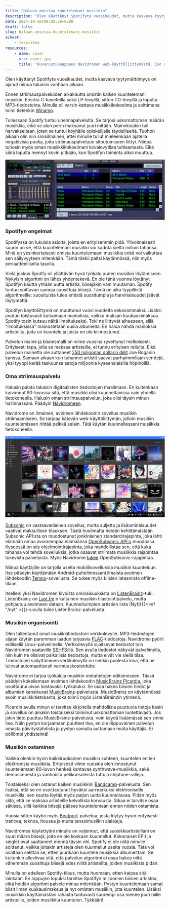```yaml
---
title: "Haluan omistaa kuuntelemani musiikin"
description: "Olen käyttänyt Spotifyta vuosikaudet, mutta kasvava tyytymättömyys on ajanut minua takaisin vanhaan aikaan."
date: 2024-10-16T09:02:58+0300
draft: false
slug: haluan-omistaa-kuuntelemani-musiikin
aiheet:
    - tekniikka
resources:
    - name: cover
      src: cover.jpg
      title: "Kuvaruutukaappaus Navidromen web-käyttöliittymästä. Iso osa tilasta on varattu albumilistalle. Vasemmalla on navigointipalkki, jossa musiikkia voi listata eri tavoin. Alalaidassa näkyy kontrollit juuri nyt soitossa olevan musiikin hallintaan."
---
```

Olen käyttänyt Spotifyta vuosikaudet, mutta kasvava tyytymättömyys on ajanut minua takaisin vanhaan aikaan.

<!--more-->

Ennen striimauspalveluiden aikakautta omistin kaiken kuuntelemani musiikin. Ensiksi C-kaseteilla sekä LP-levyillä, sitten CD-levyillä ja lopulta MP3-tiedostoina. Minulla oli varsin kattava musiikkikokoelma ja soittimena toimi tietenkin [Winamp](https://en.wikipedia.org/wiki/Winamp).

Tullessaan Spotify tuntui unelmapalvelulta. Se tarjosi uskomattoman määrän musiikkia, eikä se alun perin maksanut juuri mitään. Mainoksiakin tuli harvakseltaan, joten se tuntui köyhälle opiskelijalle täydelliseltä. Tuohon aikaan olin niin sinisilmäinen, ettei minulle tullut mieleenkään ajatella negatiivisia puolia, joita striimauspalveluun sitoutumiseen liittyi. Niinpä tuhosin myös oman musiikkikokoelmani kovalevytilaa tuhlaamasta. Eikä siinä lopulta mennyt kovin pitkään, kun Spotifyn toiminta alkoi muuttua.

![Kuvaruutukaappaus Winamp-sovelluksesta. Vasemmalla on Winampin kulmikas soitin, josta löytyy taajuuskorjain sekä soittolista. Oikealla on ikkuna, joka listaa koko musiikkikirjaston.](winamp.jpg "Winamp 5.9. Kuva: BleepingComputer")

### Spotifyn ongelmat

Spotifyssa on lukuisia asioita, joista en erityisemmin pidä. Ylivoimaisesti suurin on se, että kuuntelemani musiikki voi kadota sieltä milloin tahansa. Minä en yksinkertaisesti omista kuuntelemaani musiikkia enkä voi vaikuttaa sen säilyvyyteen mitenkään. Tämä tökkii paitsi käytännössä, niin myös periaatteellisella tasolla.

Vielä joskus Spotify oli yllättävän hyvä työkalu uuden musiikin löytämiseen. Nykyisin algoritmi on lähes yhdentekevä. En ole tänä vuonna löytänyt Spotifyn kautta yhtään uutta artistia, biisejäkin vain muutaman. Spotify tuntuu soittavan samoja suosittuja biisejä. Tämä on aika tyypillistä algoritmeille: suosituista tulee entistä suositumpia ja harvinaisuudet jäävät löytymättä.

Spotifyn käyttöliittymä on muuttunut vuosi vuodelta sekavammaksi. Lisäksi joudun toistuvasti katsomaan mainoksia, vaikka maksan kuukausimaksua. Spotify tosin kutsuu näitä ilmoitukseksi. Toki ne liittyvät aiheeseen, sillä "ilmoituksissa" mainostetaan uusia albumeita. En halua nähdä mainoksia artisteilta, joita en kuuntele ja joista en ole kiinnostunut.

Palvelun maine ja bisnesmalli on viime vuosina ryvettynyt melkoisesti. Erityisesti tapa, jolla se maksaa artisteille, ei tunnu erityisen reilulta. Eikä palvelun mainetta ole auttaneet [250 miljoonan dollarin diilit](https://apnews.com/article/joe-rogan-spotify-deal-76fa0e2c9d4b137f510428528ea6226b) Joe Roganin kanssa. Samaan aikaan kun tuhannet artistit saavat parhaimmillaan senttejä, yksi tyyppi kerää taskuunsa satoja miljoonia kyseenalaisilla höpinöillä.

### Oma striimauspalvelu

Halusin palata takaisin digitaalisten tiedostojen maailmaan. En kuitenkaan kaivannut 90-luvussa sitä, että musiikki olisi kuunneltavissa vain yhdellä tietokoneella. Halusin oman striimauspalvelun, joka olisi täysin minun hallinnassani. Päädyin [Navidromeen](https://www.navidrome.org/).

Navidrome on ilmainen, avoimen lähdekoodin sovellus musiikin striimaamiseen. Se tarjoaa kätevän web-käyttöliittymän, jolloin musiikin kuuntelemiseen riittää pelkkä selain. Tätä käytän kuunnellessani musiikkia tietokoneella.

![Kuvaruutukaappaus Navidromen web-käyttöliittymästä. Iso osa tilasta on varattu albumilistalle. Vasemmalla on navigointipalkki, jossa musiikkia voi listata eri tavoin. Alalaidassa näkyy kontrollit juuri nyt soitossa olevan musiikin hallintaan.](cover.jpg "Navidromen web-käyttöliittymä")

[Subsonic](https://www.subsonic.org) on vastaavanlainen sovellus, mutta suljettu ja lisäominaisuudet vaativat maksullisen tilauksen. Tästä huolimatta heidän kehittämästään Subsonic API:sta on muodostunut jonkinlainen standardirajapinta, joka lähti elämään omaa avoimempaa elämäänsä [OpenSubsonic API:n](https://opensubsonic.netlify.app/) muodossa. Kyseessä on siis ohjelmointirajapinta, joka mahdollistaa sen, että kuka tahansa voi tehdä sovelluksia, jotka osaavat striimata musiikkia rajapintaa tukevista palveluista. Myös Navidrome [tukee](https://www.navidrome.org/docs/developers/subsonic-api/) OpenSubsonic-rajapintaa.

Niinpä käyttäjille on tarjolla useita mobiilisovelluksia musiikin kuunteluun. Itse päädyin käyttämään Android-puhelimessani ilmaista avoimen lähdekoodin [Tempo](https://github.com/CappielloAntonio/tempo)-sovellusta. Se tukee myös biisien lataamista offline-tilaan.

Itselleni yksi Navidromen kivoista ominaisuuksista on [ListenBrainz](https://listenbrainz.org/)-tuki. ListenBrainz on [Last.fm](https://www.last.fm/):n kaltainen musiikin tilastointipalvelu, mutta pohjautuu avoimeen dataan. Kuunnelluimpien artistien lista [Nyt]({{< ref "/nyt" >}})-sivulla tulee ListenBrainz-palvelusta.

### Musiikin organisointi

Olen tallentanut omat musiikkitiedostoni verkkolevylle. MP3-tiedostojen sijaan käytän paremman laadun tarjoavia [FLAC](https://en.wikipedia.org/wiki/FLAC)-tiedostoja. Navidrome pyörii erillisellä Linux-palvelimella. Verkkolevyllä sijaitsevat tiedostot toin Navidromen saataville [SSHFS](https://github.com/libfuse/sshfs):llä. Sen avulla tiedostot näkyvät palvelimella, niin kuin ne olisivat paikallisia tiedostoja, mutta eivät vie siellä tilaa. Tiedostojen säilyttäminen verkkolevyllä on senkin puolesta kiva, että ne tulevat automaattisesti varmuuskopioiduksi.

Navidrome ei tarjoa työkaluja musiikin metatietojen editoimiseen. Tässä päädyin kokeilemaan avoimen lähdekoodin [MusicBrainz Picardia](https://picard.musicbrainz.org/), joka osoittautui aivan loistavaksi työkaluksi. Se osaa hakea biisien tiedot ja albumien kansikuvat [MusicBrainz](https://musicbrainz.org/)-palvelusta. MusicBrainz on käytännössä avoin musiikkitietokanta, joka toimii myös ListenBrainzin ytimenä.

Picardin avulla minun ei tarvitse kirjoitella mahdollisia puuttuvia tietoja käsin ja sovellus on ainakin toistaiseksi toiminut uskomattoman luotettavasti. Jos jokin tieto puuttuu MusicBrainz-palvelusta, voin käydä lisäämässä sen sinne itse. Näin pystyn korjaamaan puutteet itse, en ole riippuvainen palvelun omasta päivitystahdista ja pystyn samalla auttamaan muita käyttäjiä. Ei pöllömpi yhdistelmä!

### Musiikin ostaminen

Vaikka olenkin hyvin kaikkiruokainen musiikin suhteen, kuuntelen eniten elektronista musiikkia. Erityisesti viime vuosina olen innostunut kuuntelemaan 80-luvun henkeä kantavaa synthwave-musiikkia, sekä demoscenestä ja vanhoista pelikonsoleista tuttuja chiptune-ralleja.

Toistaiseksi olen ostanut kaiken musiikkini [Bandcamp](https://bandcamp.com/)-palvelusta. Sen lisäksi, että se on osoittautunut hyväksi aarrearkuksi elektroniselle musiikilla, sen kautta löytää myös paljon uutta kuunneltavaa. Pidän myös siitä, että se maksaa artisteille kelvollista korvausta. Sikaa ei tarvitse osaa säkissä, sillä kaikkia biisejä pääsee kuuntelemaan ennen niiden ostamista.

Vuosia sitten käytin myös [Beatport](https://www.beatport.com/)-palvelua, josta löytyy hyvin erityisesti trancea, teknoa, housea ja muita tanssimusiikin alalajeja.

Navidromea käytettyäni minulle on valjennut, että suosikkiartisteillani on suuri määrä biisejä, joita en ole koskaan kuunnellut. Kokonaiset EP:t ja singlet ovat saattaneet mennä täysin ohi. Spotify ei ole niitä minulle soittanut, vaikka joitakin artisteja olen kuunnellut useita vuosia. Tätä voi osaltaan selittää se, etten juurikaan kuuntele musiikkia albumeittain. Se kuitenkin alleviivaa sitä, että palvelun algoritmi ei osaa hakea niitä vähemmän suosittuja biisejä edes niiltä artisteilta, joiden musiikista pidän.

Minulla on edelleen Spotify-tilaus, mutta huomaan, etten kaipaa sitä lainkaan. En loppujen lopuksi tarvitse Spotifyn miljoonien biisien arkistoa, eikä heidän algoritmi palvele minua mitenkään. Pystyn kuuntelemaan samat biisit ilman kuukausimaksua ja nyt omistan musiikin, jota kuuntelen. Lisäksi musiikkiin käyttämästäni rahasta tuntuvasti suurempi osa menee juuri niille artisteille, joiden musiikkia kuuntelen. Tykkään!
